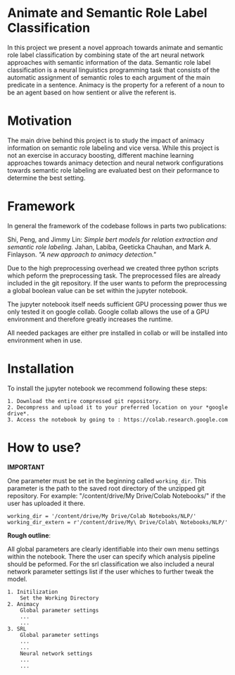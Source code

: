 # Animate and Semantic Role Label Classification

In this project we present a novel approach towards animate and semantic role label classification by combining state of the art neural network approaches
with semantic information of the data. Semantic role label classification is a neural linguistics programming task that consists of the automatic assignment of semantic roles to each argument of the main predicate in a sentence. Animacy is the property for a referent of a noun to be an agent based on how sentient or alive the referent is.

# Motivation

The main drive behind this project is to study the impact of animacy information on semantic role labeling and vice versa. While this project is not an exercise in accuracy boosting, different machine learning approaches towards animacy detection and neural network configurations towards semantic role labeling are evaluated best on their peformance to determine the best setting.

# Framework

In general the framework of the codebase follows in parts two publications:

Shi, Peng, and Jimmy Lin: *Simple bert models for relation extraction and semantic role labeling.*
Jahan, Labiba, Geeticka Chauhan, and Mark A. Finlayson. *"A new approach to animacy detection."*

Due to the high preprocessing overhead we created three python scripts which peform the preprocessing task. The preprocessed files are already included in the git repository.
If the user wants to peform the preprocessing a global boolean value can be set within the jupyter notebook. 

The jupyter notebook itself needs sufficient GPU processing power thus we only tested it on google collab. 
Google collab allows the use of a GPU environment and therefore greatly increases the runtime. 

All needed packages are either pre installed in collab or will be installed into environment when in use. 



# Installation



To install the jupyter notebook we recommend following these steps:

	1. Download the entire compressed git repository. 
	2. Decompress and upload it to your preferred location on your *google drive*. 
	3. Access the notebook by going to : https://colab.research.google.com



# How to use?

**IMPORTANT**

One parameter must be set in the beginning called `working_dir`. This parameter is the path to the saved root directory of the unzipped git repository.
For example: "/content/drive/My Drive/Colab Notebooks/" if the user has uploaded it there.

	working_dir = '/content/drive/My Drive/Colab Notebooks/NLP/'
	working_dir_extern = r'/content/drive/My\ Drive/Colab\ Notebooks/NLP/' 

**Rough outline**:

All global parameters are clearly identifiable into their own menu settings within the notebook. There the user can specify which analysis pipeline should be peformed.
For the srl classification we also included a neural network parameter settings list if the user whiches to further tweak the model. 

	
	1. Initilization
		Set the Working Directory
	2. Animacy
		Global parameter settings
		...
		...
	3. SRL
		Global parameter settings
		...
		...
		Neural network settings
		...	
		...

